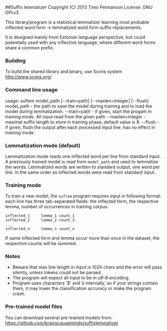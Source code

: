 ##Suffix lemmatizer
Copyright (C) 2013 Timo Petmanson
License: GNU GPLv3

This library/program is a statistical lemmatizer learning most probable
inflected word form -> lemmatized word form suffix replacements.

It is designed mainly from Estonian language perspective, but could potentially
used with any inflective language, where different word forms share a
common prefix.

### Building
To build the shared library and binary, use Scons
system http://www.scons.org/


### Command line usage
usage: suflem model_path [--train=path] [--maxlen=integer] [--flush]
model_path - the path to save the model during training and to load the
             model during lemmatization.
--train=path - if given, start the progam in training mode. All input read
               from the given path
--maxlen=integer - maximal suffix length to store in training phase.
                   default value is 8.
--flush    - if given, flush the output after each processed input line.
             has no effect in training mode.

### Lemmatization mode (default)
Lemmatization mode reads one inflected word per line from standard input.
A previously trained model is read from `model_path` and used to lemmatize
the words. Lemmatized words are written to standard output, one word
per line. In the same order as inflected words were read from standard
input.

### Training mode
To train a new model, the `suflem` program requires input in
following format: each line has three tab-separated fields: the inflected
form, the respective lemma, number of occurrences in training corpus.
```
inflected_1     lemma_1 count_1
inflected_2     lemma_2 count_2
...
inflected_n     lemma_n count_n
```
If same inflected form and lemma occur more than once in the dataset, the
respective counts will be summed.

### Notes
- Beware that max line length in input is 1024 chars
and the error will pass silently, unless tokens could not be parsed.
- The program will expect all input to be in utf-8 encoding.
- Program uses characters '$' and \t internally, so if your strings contain
them, it may lower the classification accuracy or make the program crash.

### Pre-trained model files

You can download several pre-trained models from:
https://github.com/brainscauseminds/suffixlemmatizer

